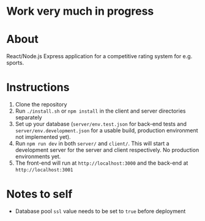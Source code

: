 # Work very much in progress

# About
React/Node.js Express application for a competitive rating system for e.g. sports.

# Instructions
1. Clone the repository
2. Run `./install.sh` or `npm install` in the client and server directories separately
3. Set up your database (`server/env.test.json` for back-end tests and `server/env.development.json` for a usable build, production environment not implemented yet).
4. Run `npm run dev` in both `server/` and `client/`. This will start a development server for the server and client respectively. No production environments yet.
5. The front-end will run at `http://localhost:3000` and the back-end at `http://localhost:3001`

# Notes to self
* Database pool `ssl` value needs to be set to `true` before deployment
